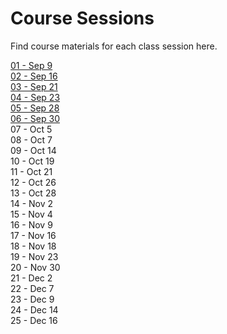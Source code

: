 # Course Sessions

Find course materials for each class session here.

[01 - Sep 9](https://github.com/ga-students/MOB-NYC-4/tree/master/Sessions/01)  
[02 - Sep 16](https://github.com/ga-students/MOB-NYC-4/tree/master/Sessions/02)  
[03 - Sep 21](https://github.com/ga-students/MOB-NYC-4/tree/master/Sessions/03)  
[04 - Sep 23](https://github.com/ga-students/MOB-NYC-4/tree/master/Sessions/04)  
[05 - Sep 28](https://github.com/ga-students/MOB-NYC-4/tree/master/Sessions/05)  
[06 - Sep 30](https://github.com/ga-students/MOB-NYC-4/tree/master/Sessions/06)  
07 - Oct 5  
08 - Oct 7  
09 - Oct 14  
10 - Oct 19  
11 - Oct 21  
12 - Oct 26  
13 - Oct 28  
14 - Nov 2  
15 - Nov 4  
16 - Nov 9  
17 - Nov 16  
18 - Nov 18  
19 - Nov 23  
20 - Nov 30  
21 - Dec 2  
22 - Dec 7  
23 - Dec 9  
24 - Dec 14  
25 - Dec 16  
